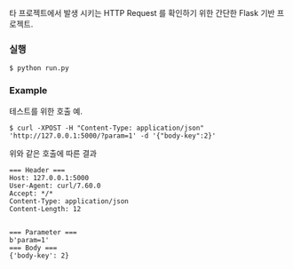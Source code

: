 타 프로젝트에서 발생 시키는 HTTP Request 를 확인하기 위한 간단한 Flask 기반 프로젝트.

### 실행

```
$ python run.py
```

### Example
테스트를 위한 호출 예.

```
$ curl -XPOST -H "Content-Type: application/json" 'http://127.0.0.1:5000/?param=1' -d '{"body-key":2}'
```

위와 같은 호출에 따른 결과
```
=== Header ===
Host: 127.0.0.1:5000
User-Agent: curl/7.60.0
Accept: */*
Content-Type: application/json
Content-Length: 12


=== Parameter ===
b'param=1'
=== Body ===
{'body-key': 2}
```
